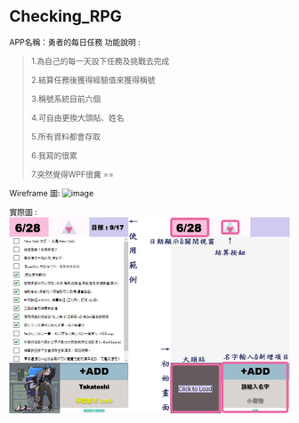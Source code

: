 # Checking_RPG
APP名稱：勇者的每日任務
功能說明 :
>1.為自己的每一天設下任務及挑戰去完成
>
>2.結算任務後獲得經驗值來獲得稱號
>
>3.稱號系統目前六個
>
>4.可自由更換大頭貼、姓名
>
>5.所有資料都會存取
>
>6.我寫的很累
>
>7.突然覺得WPF很糞 ==


Wireframe 圖:
![image](https://github.com/Yayewww/myDailyRPG/blob/master/myDailyRPG.jpg)

實際圖 :
![image](https://github.com/Yayewww/Checking_RPG/blob/master/examples.png)

